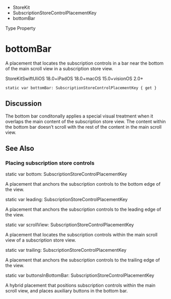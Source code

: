 

- StoreKit
- SubscriptionStoreControlPlacementKey
-  bottomBar 

Type Property

# bottomBar

A placement that locates the subscription controls in a bar near the bottom of the main scroll view in a subscription store view.

StoreKitSwiftUIiOS 18.0+iPadOS 18.0+macOS 15.0+visionOS 2.0+

``` source
static var bottomBar: SubscriptionStoreControlPlacementKey { get }
```

## Discussion

The bottom bar conditonally applies a special visual treatment when it overlaps the main content of the subscription store view. The content within the bottom bar doesn’t scroll with the rest of the content in the main scroll view.

## See Also

### Placing subscription store controls

static var bottom: SubscriptionStoreControlPlacementKey

A placement that anchors the subscription controls to the bottom edge of the view.

static var leading: SubscriptionStoreControlPlacementKey

A placement that anchors the subscription controls to the leading edge of the view.

static var scrollView: SubscriptionStoreControlPlacementKey

A placement that locates the subscription controls within the main scroll view of a subscription store view.

static var trailing: SubscriptionStoreControlPlacementKey

A placement that anchors the subscription controls to the trailing edge of the view.

static var buttonsInBottomBar: SubscriptionStoreControlPlacementKey

A hybrid placement that positions subscription controls within the main scroll view, and places auxiliary buttons in the bottom bar.

